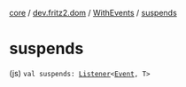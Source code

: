 [core](../../index.md) / [dev.fritz2.dom](../index.md) / [WithEvents](index.md) / [suspends](./suspends.md)

# suspends

(js) `val suspends: `[`Listener`](../-listener/index.md)`<`[`Event`](https://kotlinlang.org/api/latest/jvm/stdlib/org.w3c.dom.events/-event/index.html)`, T>`